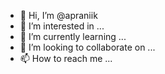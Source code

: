 - 👋 Hi, I’m @apraniik
- 👀 I’m interested in ...
- 🌱 I’m currently learning ...
- 💞️ I’m looking to collaborate on ...
- 📫 How to reach me ...

<!---
apraniik/apraniik is a ✨ special ✨ repository because its `README.md` (this file) appears on your GitHub profile.
You can click the Preview link to take a look at your changes.
--->
